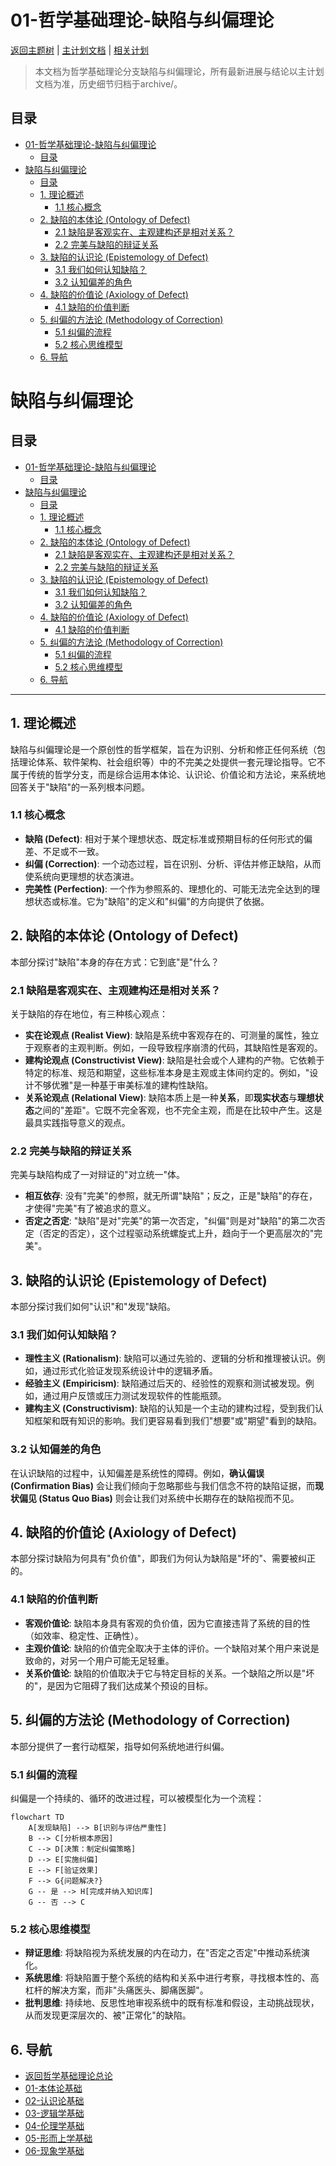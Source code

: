 # 01-哲学基础理论-缺陷与纠偏理论

[返回主题树](../00-主题树与内容索引.md) | [主计划文档](../00-形式化架构理论统一计划.md) | [相关计划](../递归合并计划.md)

> 本文档为哲学基础理论分支缺陷与纠偏理论，所有最新进展与结论以主计划文档为准，历史细节归档于archive/。

## 目录

- [01-哲学基础理论-缺陷与纠偏理论](#01-哲学基础理论-缺陷与纠偏理论)
  - [目录](#目录)
- [缺陷与纠偏理论](#缺陷与纠偏理论)
  - [目录](#目录-1)
  - [1. 理论概述](#1-理论概述)
    - [1.1 核心概念](#11-核心概念)
  - [2. 缺陷的本体论 (Ontology of Defect)](#2-缺陷的本体论-ontology-of-defect)
    - [2.1 缺陷是客观实在、主观建构还是相对关系？](#21-缺陷是客观实在主观建构还是相对关系)
    - [2.2 完美与缺陷的辩证关系](#22-完美与缺陷的辩证关系)
  - [3. 缺陷的认识论 (Epistemology of Defect)](#3-缺陷的认识论-epistemology-of-defect)
    - [3.1 我们如何认知缺陷？](#31-我们如何认知缺陷)
    - [3.2 认知偏差的角色](#32-认知偏差的角色)
  - [4. 缺陷的价值论 (Axiology of Defect)](#4-缺陷的价值论-axiology-of-defect)
    - [4.1 缺陷的价值判断](#41-缺陷的价值判断)
  - [5. 纠偏的方法论 (Methodology of Correction)](#5-纠偏的方法论-methodology-of-correction)
    - [5.1 纠偏的流程](#51-纠偏的流程)
    - [5.2 核心思维模型](#52-核心思维模型)
  - [6. 导航](#6-导航)

# 缺陷与纠偏理论

## 目录

- [01-哲学基础理论-缺陷与纠偏理论](#01-哲学基础理论-缺陷与纠偏理论)
  - [目录](#目录)
- [缺陷与纠偏理论](#缺陷与纠偏理论)
  - [目录](#目录-1)
  - [1. 理论概述](#1-理论概述)
    - [1.1 核心概念](#11-核心概念)
  - [2. 缺陷的本体论 (Ontology of Defect)](#2-缺陷的本体论-ontology-of-defect)
    - [2.1 缺陷是客观实在、主观建构还是相对关系？](#21-缺陷是客观实在主观建构还是相对关系)
    - [2.2 完美与缺陷的辩证关系](#22-完美与缺陷的辩证关系)
  - [3. 缺陷的认识论 (Epistemology of Defect)](#3-缺陷的认识论-epistemology-of-defect)
    - [3.1 我们如何认知缺陷？](#31-我们如何认知缺陷)
    - [3.2 认知偏差的角色](#32-认知偏差的角色)
  - [4. 缺陷的价值论 (Axiology of Defect)](#4-缺陷的价值论-axiology-of-defect)
    - [4.1 缺陷的价值判断](#41-缺陷的价值判断)
  - [5. 纠偏的方法论 (Methodology of Correction)](#5-纠偏的方法论-methodology-of-correction)
    - [5.1 纠偏的流程](#51-纠偏的流程)
    - [5.2 核心思维模型](#52-核心思维模型)
  - [6. 导航](#6-导航)

---

## 1. 理论概述

缺陷与纠偏理论是一个原创性的哲学框架，旨在为识别、分析和修正任何系统（包括理论体系、软件架构、社会组织等）中的不完美之处提供一套元理论指导。它不属于传统的哲学分支，而是综合运用本体论、认识论、价值论和方法论，来系统地回答关于"缺陷"的一系列根本问题。

### 1.1 核心概念

- **缺陷 (Defect)**: 相对于某个理想状态、既定标准或预期目标的任何形式的偏差、不足或不一致。
- **纠偏 (Correction)**: 一个动态过程，旨在识别、分析、评估并修正缺陷，从而使系统向更理想的状态演进。
- **完美性 (Perfection)**: 一个作为参照系的、理想化的、可能无法完全达到的理想状态或标准。它为"缺陷"的定义和"纠偏"的方向提供了依据。

## 2. 缺陷的本体论 (Ontology of Defect)

本部分探讨"缺陷"本身的存在方式：它到底"是"什么？

### 2.1 缺陷是客观实在、主观建构还是相对关系？

关于缺陷的存在地位，有三种核心观点：

- **实在论观点 (Realist View)**: 缺陷是系统中客观存在的、可测量的属性，独立于观察者的主观判断。例如，一段导致程序崩溃的代码，其缺陷性是客观的。
- **建构论观点 (Constructivist View)**: 缺陷是社会或个人建构的产物。它依赖于特定的标准、规范和期望，这些标准本身是主观或主体间约定的。例如，"设计不够优雅"是一种基于审美标准的建构性缺陷。
- **关系论观点 (Relational View)**: 缺陷本质上是一种**关系**，即**现实状态**与**理想状态**之间的"差距"。它既不完全客观，也不完全主观，而是在比较中产生。这是最具实践指导意义的观点。

### 2.2 完美与缺陷的辩证关系

完美与缺陷构成了一对辩证的"对立统一"体。

- **相互依存**: 没有"完美"的参照，就无所谓"缺陷"；反之，正是"缺陷"的存在，才使得"完美"有了被追求的意义。
- **否定之否定**: "缺陷"是对"完美"的第一次否定，"纠偏"则是对"缺陷"的第二次否定（否定的否定），这个过程驱动系统螺旋式上升，趋向于一个更高层次的"完美"。

## 3. 缺陷的认识论 (Epistemology of Defect)

本部分探讨我们如何"认识"和"发现"缺陷。

### 3.1 我们如何认知缺陷？

- **理性主义 (Rationalism)**: 缺陷可以通过先验的、逻辑的分析和推理被认识。例如，通过形式化验证发现系统设计中的逻辑矛盾。
- **经验主义 (Empiricism)**: 缺陷通过后天的、经验性的观察和测试被发现。例如，通过用户反馈或压力测试发现软件的性能瓶颈。
- **建构主义 (Constructivism)**: 缺陷的认知是一个主动的建构过程，受到我们认知框架和既有知识的影响。我们更容易看到我们"想要"或"期望"看到的缺陷。

### 3.2 认知偏差的角色

在认识缺陷的过程中，认知偏差是系统性的障碍。例如，**确认偏误 (Confirmation Bias)** 会让我们倾向于忽略那些与我们信念不符的缺陷证据，而**现状偏见 (Status Quo Bias)** 则会让我们对系统中长期存在的缺陷视而不见。

## 4. 缺陷的价值论 (Axiology of Defect)

本部分探讨缺陷为何具有"负价值"，即我们为何认为缺陷是"坏的"、需要被纠正的。

### 4.1 缺陷的价值判断

- **客观价值论**: 缺陷本身具有客观的负价值，因为它直接违背了系统的目的性（如效率、稳定性、正确性）。
- **主观价值论**: 缺陷的价值完全取决于主体的评价。一个缺陷对某个用户来说是致命的，对另一个用户可能无足轻重。
- **关系价值论**: 缺陷的价值取决于它与特定目标的关系。一个缺陷之所以是"坏的"，是因为它阻碍了我们达成某个预设的目标。

## 5. 纠偏的方法论 (Methodology of Correction)

本部分提供了一套行动框架，指导如何系统地进行纠偏。

### 5.1 纠偏的流程

纠偏是一个持续的、循环的改进过程，可以被模型化为一个流程：

```mermaid
flowchart TD
    A[发现缺陷] --> B[识别与评估严重性]
    B --> C[分析根本原因]
    C --> D[决策：制定纠偏策略]
    D --> E[实施纠偏]
    E --> F[验证效果]
    F --> G{问题解决?}
    G -- 是 --> H[完成并纳入知识库]
    G -- 否 --> C
```

### 5.2 核心思维模型

- **辩证思维**: 将缺陷视为系统发展的内在动力，在"否定之否定"中推动系统演化。
- **系统思维**: 将缺陷置于整个系统的结构和关系中进行考察，寻找根本性的、高杠杆的解决方案，而非"头痛医头、脚痛医脚"。
- **批判思维**: 持续地、反思性地审视系统中的既有标准和假设，主动挑战现状，从而发现更深层次的、被"正常化"的缺陷。

## 6. 导航

- [返回哲学基础理论总论](00-哲学基础理论总论.md)
- [01-本体论基础](01-本体论基础.md)
- [02-认识论基础](02-认识论基础.md)
- [03-逻辑学基础](03-逻辑学基础.md)
- [04-伦理学基础](04-伦理学基础.md)
- [05-形而上学基础](05-形而上学基础.md)
- [06-现象学基础](06-现象学基础.md)
